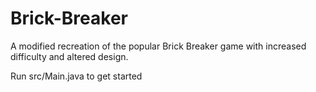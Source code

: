 # Brick-Breaker
A modified recreation of the popular Brick Breaker game with increased difficulty and altered design.

Run src/Main.java to get started
